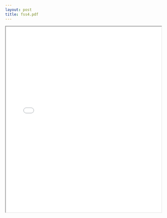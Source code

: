 ```yaml
---
layout: post
title: fss4.pdf
---
```


<div class="pdf-container">
<iframe src="/irs.ea/assets/pdfs/fss4.pdf" height="600" width="100%" allowFullScreen="true"></iframe>
</div>

